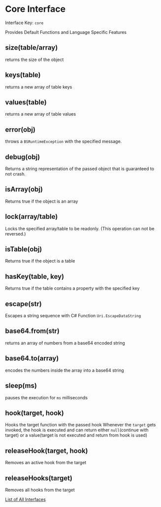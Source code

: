 # Core Interface

Interface Key: `core`

Provides Default Functions and Language Specific Features

## size(table/array)
returns the size of the object

## keys(table)
returns a new array of table keys

## values(table)
returns a new array of table values

## error(obj)
throws a `BSRuntimeException` with the specified message.

## debug(obj)
Returns a string representation of the passed object that is guaranteed to not crash.

## isArray(obj)
Returns true if the object is an array

## lock(array/table)
Locks the specified array/table to be readonly. (This operation can not be reversed.)

## isTable(obj)
Returns true if the object is a table

## hasKey(table, key)
Returns true if the table contains a property with the specified key

## escape(str)
Escapes a string sequence with C# Function `Uri.EscapeDataString`

## base64.from(str)
returns an array of numbers from a base64 encoded string

## base64.to(array)
encodes the numbers inside the array into a base64 string

## sleep(ms)
pauses the execution for `ms` milliseconds

## hook(target, hook)
Hooks the target function with the passed hook
Whenever the `target` gets invoked, the hook is executed and can return either `null`(continue with target) or a value(target is not executed and return from hook is used)

## releaseHook(target, hook)
Removes an active hook from the target

## releaseHooks(target)
Removes all hooks from the target


[List of All Interfaces](./Interfaces.md)